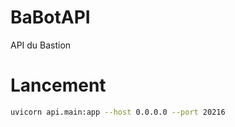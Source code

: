# BaBotAPI

API du Bastion

# Lancement

```bash
uvicorn api.main:app --host 0.0.0.0 --port 20216
```
